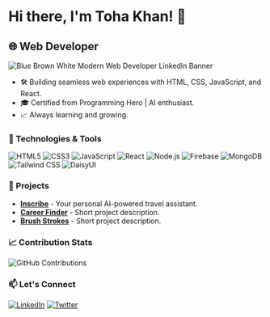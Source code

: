 # Hi there, I'm Toha Khan! 👋

## 🌐 Web Developer
![Blue Brown White Modern Web Developer LinkedIn Banner](https://github.com/DevToha/DevToha/assets/155313075/9b919f26-3391-42e0-a4dc-ca154583ee6d)


- 🛠️ Building seamless web experiences with HTML, CSS, JavaScript, and React.
- 🎓 Certified from Programming Hero | AI enthusiast.
- 📈 Always learning and growing.

### 🔧 Technologies & Tools
![HTML5](https://img.shields.io/badge/-HTML5-E34F26?style=flat-square&logo=html5&logoColor=white)
![CSS3](https://img.shields.io/badge/-CSS3-1572B6?style=flat-square&logo=css3)
![JavaScript](https://img.shields.io/badge/-JavaScript-F7DF1E?style=flat-square&logo=javascript&logoColor=black)
![React](https://img.shields.io/badge/-React-61DAFB?style=flat-square&logo=react&logoColor=black)
![Node.js](https://img.shields.io/badge/-Node.js-339933?style=flat-square&logo=node.js&logoColor=white)
![Firebase](https://img.shields.io/badge/-Firebase-FFCA28?style=flat-square&logo=firebase&logoColor=black)
![MongoDB](https://img.shields.io/badge/-MongoDB-47A248?style=flat-square&logo=mongodb&logoColor=white)
![Tailwind CSS](https://img.shields.io/badge/-Tailwind_CSS-38B2AC?style=flat-square&logo=tailwind-css&logoColor=white)
![DaisyUI](https://img.shields.io/badge/-DaisyUI-FF6B6B?style=flat-square&logoColor=white)


### 🚀 Projects
- [**Inscribe**](https://assignment-12-fb293.web.app/) - Your personal AI-powered travel assistant.
- [**Career Finder**](https://assignment-11-f5d5e.web.app/) - Short project description.
- [**Brush Strokes**](https://assignment-10-7bf9f.web.app/) - Short project description.


### 📈 Contribution Stats
![GitHub Contributions](https://github-readme-streak-stats.herokuapp.com/?user=yourusername&theme=dark)

### 📫 Let's Connect
[![LinkedIn](https://img.shields.io/badge/-LinkedIn-0077B5?style=flat-square&logo=linkedin&logoColor=white)](https://www.linkedin.com/in/yourprofile)
[![Twitter](https://img.shields.io/badge/-Twitter-1DA1F2?style=flat-square&logo=twitter&logoColor=white)](https://twitter.com/yourprofile)
